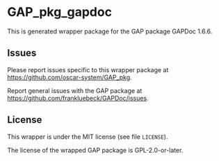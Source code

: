 # GAP_pkg_gapdoc

This is generated wrapper package for the GAP package GAPDoc 1.6.6.

## Issues

Please report issues specific to this wrapper package at <https://github.com/oscar-system/GAP_pkg>.

Report general issues with the GAP package at <https://github.com/frankluebeck/GAPDoc/issues>.

## License

This wrapper is under the MIT license (see file `LICENSE`).

The license of the wrapped GAP package is GPL-2.0-or-later.
